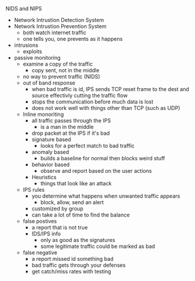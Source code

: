 NIDS and NIPS

* Network Intrustion Detection System
* Network Intrustion Prevention System
	* both watch internet traffic 
	* one tells you, one prevents as it happens 
* intrusions 
	* exploits 
* passive monitoring 
	* examine a copy of the traffic 
		* copy sent, not in the middle 
	* no way to prevent traffic (NIDS)
	* out of band response 
		* when bad traffic is id, IPS sends TCP reset frame to the dest and source effectivly cutting the traffic flow 
		* stops the communication before much data is lost 
		* does not work well with things other than TCP (such as UDP)
	* Inline monoriting 
		* all traffic passes through the IPS
			* is a man in the middle
		* drop packet at the IPS if it's bad 
		* signature based
			* looks for a perfect match to bad traffic 
		* anomaly based
			* builds a baseline for normal then blocks weird stuff
		* behavior based 
			* observe and report based on the user actions 
		* Heuristics 
			* things that look like an attack 
	* IPS rules
		* you determine what happens when unwanted traffic appears 
			* block, allow, send an alert 
		* customized by group
		* can take a lot of time to find the balance
	* false postives 
		* a report that is not true
		* IDS/IPS info
			* only as good as the signatures 
			* some legitimate traffic could be marked as bad 
	* false negative
		* a report missed id something bad 
		* bad traffic gets through your defenses 
		* get catch/miss rates with testing 